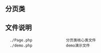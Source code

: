 
## 分页类

文件说明
-------------------

      ./Page.php               分页类核心类文件
      ./demo.php               demo演示文件

